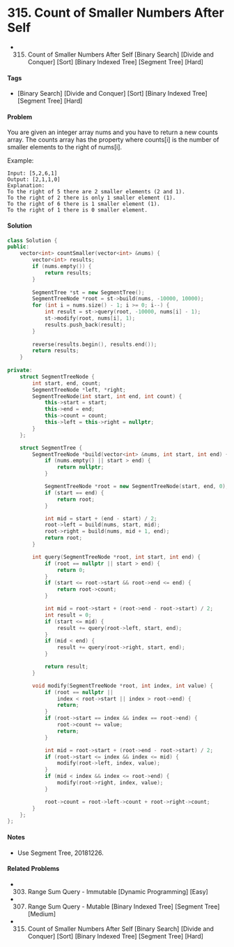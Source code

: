 # 315. Count of Smaller Numbers After Self
- 315. Count of Smaller Numbers After Self [Binary Search] [Divide and Conquer] [Sort] [Binary Indexed Tree] [Segment Tree] [Hard]

#### Tags
- [Binary Search] [Divide and Conquer] [Sort] [Binary Indexed Tree] [Segment Tree] [Hard]

#### Problem
You are given an integer array nums and you have to return a new counts array. The counts array has the property where counts[i] is the number of smaller elements to the right of nums[i].

Example:

    Input: [5,2,6,1]
    Output: [2,1,1,0] 
    Explanation:
    To the right of 5 there are 2 smaller elements (2 and 1).
    To the right of 2 there is only 1 smaller element (1).
    To the right of 6 there is 1 smaller element (1).
    To the right of 1 there is 0 smaller element.

#### Solution
``` C++
class Solution {
public:
    vector<int> countSmaller(vector<int> &nums) {
        vector<int> results;
        if (nums.empty()) {
            return results;
        }
        
        SegmentTree *st = new SegmentTree();
        SegmentTreeNode *root = st->build(nums, -10000, 10000);
        for (int i = nums.size() - 1; i >= 0; i--) {
            int result = st->query(root, -10000, nums[i] - 1);
            st->modify(root, nums[i], 1);
            results.push_back(result);
        }
        
        reverse(results.begin(), results.end());
        return results;
    }
    
private:
    struct SegmentTreeNode {
        int start, end, count;
        SegmentTreeNode *left, *right;
        SegmentTreeNode(int start, int end, int count) {
            this->start = start;
            this->end = end;
            this->count = count;
            this->left = this->right = nullptr;
        }
    };

    struct SegmentTree {
        SegmentTreeNode *build(vector<int> &nums, int start, int end) {
            if (nums.empty() || start > end) {
                return nullptr;
            }

            SegmentTreeNode *root = new SegmentTreeNode(start, end, 0);
            if (start == end) {
                return root;
            }

            int mid = start + (end - start) / 2;
            root->left = build(nums, start, mid);
            root->right = build(nums, mid + 1, end);
            return root;
        }

        int query(SegmentTreeNode *root, int start, int end) {
            if (root == nullptr || start > end) {
                return 0;
            }
            if (start <= root->start && root->end <= end) {
                return root->count;
            }

            int mid = root->start + (root->end - root->start) / 2;
            int result = 0;
            if (start <= mid) {
                result += query(root->left, start, end);
            }
            if (mid < end) {
                result += query(root->right, start, end);
            }

            return result;
        }

        void modify(SegmentTreeNode *root, int index, int value) {
            if (root == nullptr || 
                index < root->start || index > root->end) {
                return;
            }
            if (root->start == index && index == root->end) {
                root->count += value;
                return;
            }

            int mid = root->start + (root->end - root->start) / 2;
            if (root->start <= index && index <= mid) {
                modify(root->left, index, value);
            }
            if (mid < index && index <= root->end) {
                modify(root->right, index, value);
            }

            root->count = root->left->count + root->right->count;
        }
    };
};
```

#### Notes
- Use Segment Tree, 20181226.

#### Related Problems
- 303. Range Sum Query - Immutable [Dynamic Programming] [Easy]
- 307. Range Sum Query - Mutable [Binary Indexed Tree] [Segment Tree] [Medium]
- 315. Count of Smaller Numbers After Self [Binary Search] [Divide and Conquer] [Sort] [Binary Indexed Tree] [Segment Tree] [Hard]
